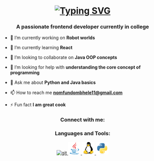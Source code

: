 <h1 align="center"><a href="https://git.io/typing-svg"><img src="https://readme-typing-svg.herokuapp.com?font=Montserrat&pause=1000&color=F771DB&random=false&width=435&lines=Hi%2C+I+am+Nomfundo+Mbhele+%F0%9F%98%87" alt="Typing SVG" /></a></h1>
<h3 align="center">A passionate frontend developer currently in college</h3>

- 🔭 I’m currently working on **Robot worlds**

- 🌱 I’m currently learning **React**

- 👯 I’m looking to collaborate on **Java OOP concepts**

- 🤝 I’m looking for help with **understanding the core concept of programming**

- 💬 Ask me about **Python and Java basics**

- 📫 How to reach me **nomfundombhele11@gmail.com**

- ⚡ Fun fact **I am great cook**

<h3 align="center">Connect with me:</h3>
<p align="left">
</p>

<h3 align="center">Languages and Tools:</h3>
<p align="center"> <a href="https://git-scm.com/" target="_blank" rel="noreferrer"> <img src="https://www.vectorlogo.zone/logos/git-scm/git-scm-icon.svg" alt="git" width="40" height="40"/> </a> <a href="https://www.java.com" target="_blank" rel="noreferrer"> <img src="https://raw.githubusercontent.com/devicons/devicon/master/icons/java/java-original.svg" alt="java" width="40" height="40"/> </a> <a href="https://www.linux.org/" target="_blank" rel="noreferrer"> <img src="https://raw.githubusercontent.com/devicons/devicon/master/icons/linux/linux-original.svg" alt="linux" width="40" height="40"/> </a> <a href="https://www.python.org" target="_blank" rel="noreferrer"> <img src="https://raw.githubusercontent.com/devicons/devicon/master/icons/python/python-original.svg" alt="python" width="40" height="40"/> </a> </p>
